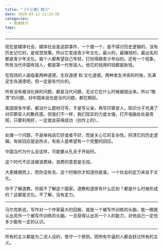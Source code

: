 ```yaml
---
title: "《十三邀》西川"
date: 2020-03-12 11:23:56
categories:
  - 思维练习
tags:
---
```


---- 

现在是媒体社会，媒体社会是追踪事件，一个接一个，是不探讨历史逻辑的，没有历史记忆的，是视觉效果。所以它变成青少年文化，最火的，最赚钱的，最出名的都是青少年文化。每个人都希望自己年轻，打扮得跟青少年似的。还有一个现象，所有当代中国有钱人，都是第一代有钱人。他花的钱用的钱都是新钱。

在现场的人面临着两种道德，生存道德 和 文化道德。两种发生冲突的时候，先满足生存道德吧，但一定是有代价的。

所有没有被消化掉的问题，都是当代问题，无论它在什么时候被提出来。所以“晚清”的问题，对中国来说也是当代问题，都在眼前。

美国很多作家，都没什么题材可写，于是写父亲，再写印第安人，知识分子充满了对印第安人的歉疚感。但我们不一样，我们现实的力度太强，打开电脑处处是奇观，只要利用好，一定就会获得成功（创作上的）。

---- 

处理一个问题，不是单纯说它好或者不好，而是关心它的复杂性。捋清它的历史逻辑。有些回应是追热点，有些人是希望有一个完整的回应。

中国当代为什么会这样，可能要从孔夫子开始捋。

这个时代不应该被浪费掉，浪费的意思是无视。

大家蜂拥而上，而你没有去，这个时候你才知道你是谁。一个社会的定力来自于文化。

你不了解道教，你就不了解这个国家。道教和道家有什么区别？都是什么时候形成的？这都是文化。不了解，没有定力。

---- 

马尔克斯说，写作对一个作家最大的回报，就是一个被写作训练的头脑，能一眼就认出另外一个被写作训练的头脑。一旦获得认出另一个人的能力，对他自己一定也多少能有一定的认识。

---- 

所有的主义都是为二流人设的，恪守一个原则。而所有牛逼的人都会跃过所有的主义。